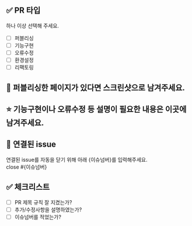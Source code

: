 ## ✅ PR 타입

하나 이상 선택해 주세요.

- [ ] 퍼블리싱
- [ ] 기능구현
- [ ] 오류수정
- [ ] 환경설정
- [ ] 리팩토링<br>

## 📸 퍼블리싱한 페이지가 있다면 스크린샷으로 남겨주세요.

## ⭐️ 기능구현이나 오류수정 등 설명이 필요한 내용은 이곳에 남겨주세요.

## 🔗 연결된 issue

연결된 issue를 자동을 닫기 위해 아래 {이슈넘버}를 입력해주세요.<br>
close #{이슈넘버}<br>

## ✅ 체크리스트

- [ ] PR 제목 규칙 잘 지켰는가?
- [ ] 추가/수정사항을 설명하였는가?
- [ ] 이슈넘버를 적었는가?<br>
